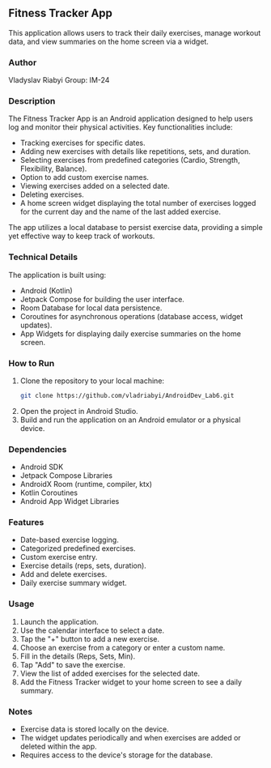 ## Fitness Tracker App

This application allows users to track their daily exercises, manage workout data, and view summaries on the home screen via a widget.

### Author

Vladyslav Riabyi
Group: IM-24

### Description

The Fitness Tracker App is an Android application designed to help users log and monitor their physical activities. Key functionalities include:

*   Tracking exercises for specific dates.
*   Adding new exercises with details like repetitions, sets, and duration.
*   Selecting exercises from predefined categories (Cardio, Strength, Flexibility, Balance).
*   Option to add custom exercise names.
*   Viewing exercises added on a selected date.
*   Deleting exercises.
*   A home screen widget displaying the total number of exercises logged for the current day and the name of the last added exercise.

The app utilizes a local database to persist exercise data, providing a simple yet effective way to keep track of workouts.

### Technical Details

The application is built using:

*   Android (Kotlin)
*   Jetpack Compose for building the user interface.
*   Room Database for local data persistence.
*   Coroutines for asynchronous operations (database access, widget updates).
*   App Widgets for displaying daily exercise summaries on the home screen.

### How to Run

1.  Clone the repository to your local machine:
    ```bash
    git clone https://github.com/vladriabyi/AndroidDev_Lab6.git
    ```
2.  Open the project in Android Studio.
3.  Build and run the application on an Android emulator or a physical device.

### Dependencies

*   Android SDK
*   Jetpack Compose Libraries
*   AndroidX Room (runtime, compiler, ktx)
*   Kotlin Coroutines
*   Android App Widget Libraries

### Features

*   Date-based exercise logging.
*   Categorized predefined exercises.
*   Custom exercise entry.
*   Exercise details (reps, sets, duration).
*   Add and delete exercises.
*   Daily exercise summary widget.

### Usage

1.  Launch the application.
2.  Use the calendar interface to select a date.
3.  Tap the "+" button to add a new exercise.
4.  Choose an exercise from a category or enter a custom name.
5.  Fill in the details (Reps, Sets, Min).
6.  Tap "Add" to save the exercise.
7.  View the list of added exercises for the selected date.
8.  Add the Fitness Tracker widget to your home screen to see a daily summary.

### Notes

*   Exercise data is stored locally on the device.
*   The widget updates periodically and when exercises are added or deleted within the app.
*   Requires access to the device's storage for the database.
